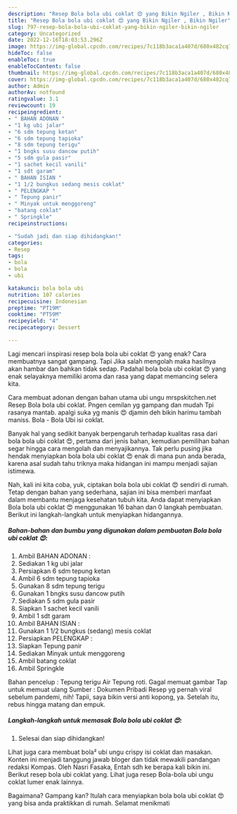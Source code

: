 ```yaml
---
description: "Resep Bola bola ubi coklat 😍 yang Bikin Ngiler , Bikin Ngiler"
title: "Resep Bola bola ubi coklat 😍 yang Bikin Ngiler , Bikin Ngiler"
slug: 797-resep-bola-bola-ubi-coklat-yang-bikin-ngiler-bikin-ngiler
category: Uncategorized
date: 2022-12-16T18:03:53.296Z
image: https://img-global.cpcdn.com/recipes/7c118b3aca1a407d/680x482cq70/bola-bola-ubi-coklat-foto-resep-utama.jpg
hideToc: false
enableToc: true
enableTocContent: false
thumbnail: https://img-global.cpcdn.com/recipes/7c118b3aca1a407d/680x482cq70/bola-bola-ubi-coklat-foto-resep-utama.jpg
cover: https://img-global.cpcdn.com/recipes/7c118b3aca1a407d/680x482cq70/bola-bola-ubi-coklat-foto-resep-utama.jpg
author: Admin
authorAv: notfound
ratingvalue: 3.1
reviewcount: 19
recipeingredient:
- " BAHAN ADONAN "
- "1 kg ubi jalar"
- "6 sdm tepung ketan"
- "6 sdm tepung tapioka"
- "8 sdm tepung terigu"
- "1 bngks susu dancow putih"
- "5 sdm gula pasir"
- "1 sachet kecil vanili"
- "1 sdt garam"
- " BAHAN ISIAN "
- "1 1/2 bungkus sedang mesis coklat"
- " PELENGKAP "
- " Tepung panir"
- " Minyak untuk menggoreng"
- "batang coklat"
- " Springkle"
recipeinstructions:

- "Sudah jadi dan siap dihidangkan!"
categories:
- Resep
tags:
- bola
- bola
- ubi

katakunci: bola bola ubi 
nutrition: 107 calories
recipecuisine: Indonesian
preptime: "PT19M"
cooktime: "PT59M"
recipeyield: "4"
recipecategory: Dessert

---
```



Lagi mencari inspirasi resep bola bola ubi coklat 😍 yang enak? Cara membuatnya sangat gampang. Tapi Jika salah mengolah maka hasilnya akan hambar dan bahkan tidak sedap. Padahal bola bola ubi coklat 😍 yang enak selayaknya memiliki aroma dan rasa yang dapat memancing selera kita.


Cara membuat adonan dengan bahan utama ubi ungu mrspskitchen.net Resep Bola bola ubi coklat. Pngen cemilan yg gampang dan mudah Tpi rasanya mantab. apalgi suka yg manis 😍 djamin deh bikin harimu tambah maniss. Bola - Bola Ubi isi coklat.

Banyak hal yang sedikit banyak berpengaruh terhadap kualitas rasa dari bola bola ubi coklat 😍, pertama dari jenis bahan, kemudian pemilihan bahan segar hingga cara mengolah dan menyajikannya. Tak perlu pusing jika hendak menyiapkan bola bola ubi coklat 😍 enak di mana pun anda berada, karena asal sudah tahu triknya maka hidangan ini mampu menjadi sajian istimewa.


Nah, kali ini kita coba, yuk, ciptakan bola bola ubi coklat 😍 sendiri di rumah. Tetap dengan bahan yang sederhana, sajian ini bisa memberi manfaat dalam membantu menjaga kesehatan tubuh kita. Anda dapat menyiapkan Bola bola ubi coklat 😍 menggunakan 16 bahan dan 0 langkah pembuatan. Berikut ini langkah-langkah untuk menyiapkan hidangannya.

<!--inarticleads1-->

##### Bahan-bahan dan bumbu yang digunakan dalam pembuatan Bola bola ubi coklat 😍:

1. Ambil  BAHAN ADONAN :
1. Sediakan 1 kg ubi jalar
1. Persiapkan 6 sdm tepung ketan
1. Ambil 6 sdm tepung tapioka
1. Gunakan 8 sdm tepung terigu
1. Gunakan 1 bngks susu dancow putih
1. Sediakan 5 sdm gula pasir
1. Siapkan 1 sachet kecil vanili
1. Ambil 1 sdt garam
1. Ambil  BAHAN ISIAN :
1. Gunakan 1 1/2 bungkus (sedang) mesis coklat
1. Persiapkan  PELENGKAP :
1. Siapkan  Tepung panir
1. Sediakan  Minyak untuk menggoreng
1. Ambil batang coklat
1. Ambil  Springkle


Bahan pencelup : Tepung terigu Air Tepung roti. Gagal memuat gambar Tap untuk memuat ulang Sumber : Dokumen Pribadi Resep yg pernah viral sebelum pandemi, nih! Tapii, saya bikin versi anti kopong, ya. Setelah itu, rebus hingga matang dan empuk. 

<!--inarticleads2-->

##### Langkah-langkah untuk memasak Bola bola ubi coklat 😍:


1. Selesai dan siap dihidangkan!

Lihat juga cara membuat bola² ubi ungu crispy isi coklat dan masakan. Konten ini menjadi tanggung jawab bloger dan tidak mewakili pandangan redaksi Kompas. Oleh Nasri Fasaka, Entah sdh ke berapa kali bikin ini. Berikut resep bola ubi coklat yang. Lihat juga resep Bola-bola ubi ungu coklat lumer enak lainnya. 

Bagaimana? Gampang kan? Itulah cara menyiapkan bola bola ubi coklat 😍 yang bisa anda praktikkan di rumah. Selamat menikmati
